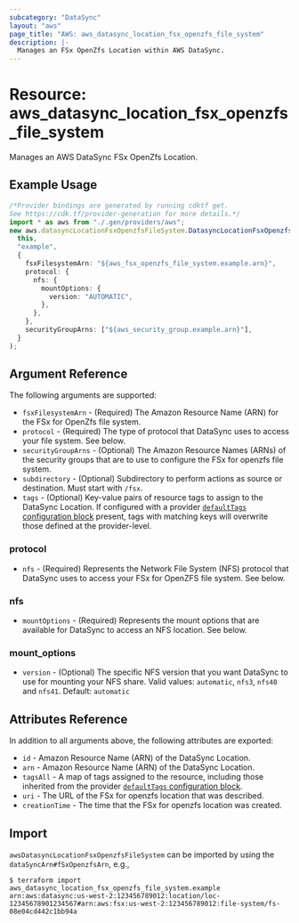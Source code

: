 ```yaml
---
subcategory: "DataSync"
layout: "aws"
page_title: "AWS: aws_datasync_location_fsx_openzfs_file_system"
description: |-
  Manages an FSx OpenZfs Location within AWS DataSync.
---
```


# Resource: aws\_datasync\_location\_fsx\_openzfs\_file\_system

Manages an AWS DataSync FSx OpenZfs Location.

## Example Usage

```typescript
/*Provider bindings are generated by running cdktf get.
See https://cdk.tf/provider-generation for more details.*/
import * as aws from "./.gen/providers/aws";
new aws.datasyncLocationFsxOpenzfsFileSystem.DatasyncLocationFsxOpenzfsFileSystem(
  this,
  "example",
  {
    fsxFilesystemArn: "${aws_fsx_openzfs_file_system.example.arn}",
    protocol: {
      nfs: {
        mountOptions: {
          version: "AUTOMATIC",
        },
      },
    },
    securityGroupArns: ["${aws_security_group.example.arn}"],
  }
);

```

## Argument Reference

The following arguments are supported:

* `fsxFilesystemArn` - (Required) The Amazon Resource Name (ARN) for the FSx for OpenZfs file system.
* `protocol` - (Required) The type of protocol that DataSync uses to access your file system. See below.
* `securityGroupArns` - (Optional) The Amazon Resource Names (ARNs) of the security groups that are to use to configure the FSx for openzfs file system.
* `subdirectory` - (Optional) Subdirectory to perform actions as source or destination. Must start with `/fsx`.
* `tags` - (Optional) Key-value pairs of resource tags to assign to the DataSync Location. If configured with a provider [`defaultTags` configuration block](https://registry.terraform.io/providers/hashicorp/aws/latest/docs#default_tags-configuration-block) present, tags with matching keys will overwrite those defined at the provider-level.

### protocol

* `nfs` - (Required) Represents the Network File System (NFS) protocol that DataSync uses to access your FSx for OpenZFS file system. See below.

### nfs

* `mountOptions` - (Required) Represents the mount options that are available for DataSync to access an NFS location. See below.

### mount\_options

* `version` - (Optional) The specific NFS version that you want DataSync to use for mounting your NFS share. Valid values: `automatic`, `nfs3`, `nfs40` and `nfs41`. Default: `automatic`

## Attributes Reference

In addition to all arguments above, the following attributes are exported:

* `id` - Amazon Resource Name (ARN) of the DataSync Location.
* `arn` - Amazon Resource Name (ARN) of the DataSync Location.
* `tagsAll` - A map of tags assigned to the resource, including those inherited from the provider [`defaultTags` configuration block](https://registry.terraform.io/providers/hashicorp/aws/latest/docs#default_tags-configuration-block).
* `uri` - The URL of the FSx for openzfs location that was described.
* `creationTime` - The time that the FSx for openzfs location was created.

## Import

`awsDatasyncLocationFsxOpenzfsFileSystem` can be imported by using the `dataSyncArn#fSxOpenzfsArn`, e.g.,

```console
$ terraform import aws_datasync_location_fsx_openzfs_file_system.example arn:aws:datasync:us-west-2:123456789012:location/loc-12345678901234567#arn:aws:fsx:us-west-2:123456789012:file-system/fs-08e04cd442c1bb94a
```
